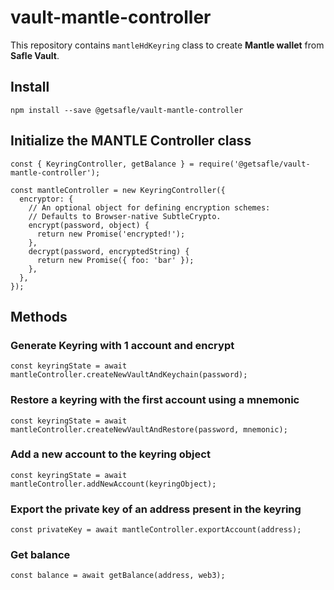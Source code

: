 # vault-mantle-controller

This repository contains `mantleHdKeyring` class to create **Mantle wallet** from **Safle Vault**.

## Install

`npm install --save @getsafle/vault-mantle-controller`

## Initialize the MANTLE Controller class

```
const { KeyringController, getBalance } = require('@getsafle/vault-mantle-controller');

const mantleController = new KeyringController({
  encryptor: {
    // An optional object for defining encryption schemes:
    // Defaults to Browser-native SubtleCrypto.
    encrypt(password, object) {
      return new Promise('encrypted!');
    },
    decrypt(password, encryptedString) {
      return new Promise({ foo: 'bar' });
    },
  },
});
```

## Methods

### Generate Keyring with 1 account and encrypt

```
const keyringState = await mantleController.createNewVaultAndKeychain(password);
```

### Restore a keyring with the first account using a mnemonic

```
const keyringState = await mantleController.createNewVaultAndRestore(password, mnemonic);
```

### Add a new account to the keyring object

```
const keyringState = await mantleController.addNewAccount(keyringObject);
```

### Export the private key of an address present in the keyring

```
const privateKey = await mantleController.exportAccount(address);
```
### Get balance

```
const balance = await getBalance(address, web3);
```